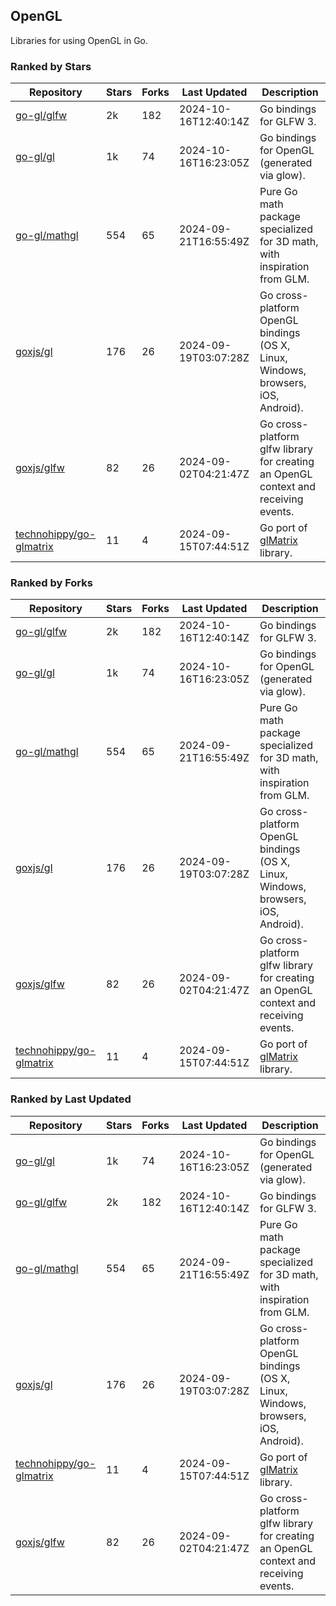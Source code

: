 ## OpenGL

Libraries for using OpenGL in Go.

### Ranked by Stars

| Repository | Stars | Forks | Last Updated | Description | 
|------------|-------|-------|--------------|-------------|
| [go-gl/glfw](https://github.com/go-gl/glfw) | 2k | 182 | 2024-10-16T12:40:14Z |  Go bindings for GLFW 3. |
| [go-gl/gl](https://github.com/go-gl/gl) | 1k | 74 | 2024-10-16T16:23:05Z |  Go bindings for OpenGL (generated via glow). |
| [go-gl/mathgl](https://github.com/go-gl/mathgl) | 554 | 65 | 2024-09-21T16:55:49Z |  Pure Go math package specialized for 3D math, with inspiration from GLM. |
| [goxjs/gl](https://github.com/goxjs/gl) | 176 | 26 | 2024-09-19T03:07:28Z |  Go cross-platform OpenGL bindings (OS X, Linux, Windows, browsers, iOS, Android). |
| [goxjs/glfw](https://github.com/goxjs/glfw) | 82 | 26 | 2024-09-02T04:21:47Z |  Go cross-platform glfw library for creating an OpenGL context and receiving events. |
| [technohippy/go-glmatrix](https://github.com/technohippy/go-glmatrix) | 11 | 4 | 2024-09-15T07:44:51Z |  Go port of [glMatrix](https://glmatrix.net/) library. |

### Ranked by Forks

| Repository | Stars | Forks | Last Updated | Description | 
|------------|-------|-------|--------------|-------------|
| [go-gl/glfw](https://github.com/go-gl/glfw) | 2k | 182 | 2024-10-16T12:40:14Z |  Go bindings for GLFW 3. |
| [go-gl/gl](https://github.com/go-gl/gl) | 1k | 74 | 2024-10-16T16:23:05Z |  Go bindings for OpenGL (generated via glow). |
| [go-gl/mathgl](https://github.com/go-gl/mathgl) | 554 | 65 | 2024-09-21T16:55:49Z |  Pure Go math package specialized for 3D math, with inspiration from GLM. |
| [goxjs/gl](https://github.com/goxjs/gl) | 176 | 26 | 2024-09-19T03:07:28Z |  Go cross-platform OpenGL bindings (OS X, Linux, Windows, browsers, iOS, Android). |
| [goxjs/glfw](https://github.com/goxjs/glfw) | 82 | 26 | 2024-09-02T04:21:47Z |  Go cross-platform glfw library for creating an OpenGL context and receiving events. |
| [technohippy/go-glmatrix](https://github.com/technohippy/go-glmatrix) | 11 | 4 | 2024-09-15T07:44:51Z |  Go port of [glMatrix](https://glmatrix.net/) library. |

### Ranked by Last Updated

| Repository | Stars | Forks | Last Updated | Description | 
|------------|-------|-------|--------------|-------------|
| [go-gl/gl](https://github.com/go-gl/gl) | 1k | 74 | 2024-10-16T16:23:05Z |  Go bindings for OpenGL (generated via glow). |
| [go-gl/glfw](https://github.com/go-gl/glfw) | 2k | 182 | 2024-10-16T12:40:14Z |  Go bindings for GLFW 3. |
| [go-gl/mathgl](https://github.com/go-gl/mathgl) | 554 | 65 | 2024-09-21T16:55:49Z |  Pure Go math package specialized for 3D math, with inspiration from GLM. |
| [goxjs/gl](https://github.com/goxjs/gl) | 176 | 26 | 2024-09-19T03:07:28Z |  Go cross-platform OpenGL bindings (OS X, Linux, Windows, browsers, iOS, Android). |
| [technohippy/go-glmatrix](https://github.com/technohippy/go-glmatrix) | 11 | 4 | 2024-09-15T07:44:51Z |  Go port of [glMatrix](https://glmatrix.net/) library. |
| [goxjs/glfw](https://github.com/goxjs/glfw) | 82 | 26 | 2024-09-02T04:21:47Z |  Go cross-platform glfw library for creating an OpenGL context and receiving events. |


